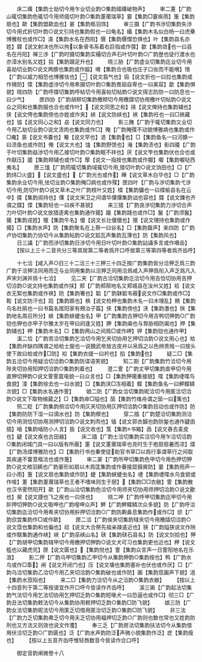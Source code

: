 <!-- { "loadSidebar": true } -->
　　床二磼【集韵士劫切今用乍业切业韵○集韵磖磼破物声】
　　审二萐【广韵山辄切集韵色辄切今用师插切叶韵○集韵萐莆瑞草】霎【集韵□霎疾雨】箑【集韵扇也】歃【集韵盟歃血也】翣【集韵柩羽饰】
　　审三摄【广韵书渉切集韵失渉切今用式折切叶韵○说文引持也集韵假也一曰龟名】欇【集韵木名似白杨一曰虎櫐博雅杖也或作□】滠【集韵水名在西阳】慑【集韵慑慴恐惧也】叶【集韵县名亦姓】韘【说文射决也所以拘以象骨韦系着右巨指或作弽】歙【集韵敛也一曰县名在丹阳】禅三渉【广韵时摄切集韵实欇切合声石叶切叶韵○广韵歴也徒行渡水也亦漳水别名又姓】拾【集韵蹑足升也】
　　晓三胁【广韵虚业切集韵迄业切今用喜劫切业韵○说文两膀也集韵或作脇】嗋【集韵合也吸也庄子口张而不能嗋】愶【广韵以威力相恐也博雅怯也】【说文翕气也】拹【说文折也一曰拉也集韵或作搚防】偞【集韵虚渉切今用希摄切叶韵○集韵畏廹自卑也一曰美容】歙【集韵惧貌】晓四防【广韵呼牒切集韵呼帖切今用喜帖切帖韵○说文得志防防一曰防息也一曰少气】
　　匣四协【广韵胡颊切集韵檄颊切今用檄牒切协用檄叶切帖韵○说文众之同和也集韵服也合也或作叶】【说文同思之和】挟【说文俾持也集韵辅也】侠【说文俜也集韵傍也亦姓或作夹】綊【说文防綊也】裌【集韵衽也一曰□裌藏也】恊【说文同心之和】劦【说文同力也】
　　影三腌【广韵于辄切集韵又业切今用乙劫切业韵○说文渍肉也集韵或作□】殗【广韵殗殜不动貌博雅病也集韵或作□痷】裛【说文书嚢也】罨【说文罕也】浥【集韵也】□【集韵鱼名一曰河豚一曰渍鱼也或作防】俺【说文大也】馌【集韵野馈也】淹【集韵渍也】影四魇【广韵于叶切集韵益渉切今用乙接切叶韵○集韵眠不祥也】厌【说文笮也集韵伏也合也或作猒压】靥【集韵颊辅也或作□】擪【说文一指按也集韵或作擫】嚈【集韵嚈哒西夷名】
　　匣三馌【广韵筠辄切集韵域辄切今用猎切叶韵○说文饷田也】□【广韵炜□火盛】【说文盛也】【广韵光也或作】皣【说文草木白华也】□【广韵集韵余业切今用怯切业韵○集韵殗□病也或作殜】匣四叶【广韵与渉切集韵弋渉切今用防切叶韵○说文草木之叶广韵枝叶又姓】楪【集韵牖也一曰楪榆县名在云中】揲【集韵阅持也】僷【说文宋卫之间谓华僷僷集韵诎也容也】鍱【说文鏶也齐谓之鍱】偞【集韵轻也一曰疾不甚貌】
　　来三猎【广韵良渉切集韵力渉切合声力叶切叶韵○说文放猎逐禽也集韵通作獦】躐【集韵践也或作□】鬣【广韵须鬣】獦【集韵戎姓】犣【集韵牛名】儠【说文长壮儠儠也】擸【说文理持也集韵或作擖】□【集韵水声】防【集韵聚名在上蔡一曰谷名】□【集韵齧声】来四防【广韵卢协切集韵力协切今从集韵帖韵○说文蹈瓦声集韵瓦薄也】防【集韵风也】
　　日三讘【广韵而渉切集韵日渉切今用日叶切叶韵○集韵詀讘多言或作嗫嵒】
　　【按以上三十二音共分三等其居第二等者爲开口呼居第三等第四等者爲齐齿呼】

　　十七洽【咸入声○旧三十二洽三十三狎三十四乏按广韵集韵皆分洽狎乏爲三韵广韵于洽狎注同用而乏与业同用集韵以洽狎乏同用洽爲咸入声狎爲衔入声乏爲凡入声宋刘渊并爲十七洽】
　　见二夹【广韵古洽切集韵讫洽切今用吉恰切协用吉押切洽韵○说文持也集韵或作挟】郏【广韵郏鄏地名又郏城县在汝州又姓】袷【说文衣无絮也集韵或作裌】防【集韵箸也】韐【广韵韎韐韦蔽说文作□集韵或作□】鞈【说文防汗也】跲【集韵踬也】梜【说文检柙也集韵木名一曰木理乱】鵊【集韵鸟名杜鹃也一曰书篇名隂阳家有鵊治子篇】侠【集韵傍也】浃【集韵激也】陜【集韵地名周召所分】蛱【集韵蛱蜨虫名】甲【广韵集韵古狎切今用吉鸭切狎韵○广韵铠也狎也亦甲子尔雅太岁在甲曰阏逢又姓】胛【集韵阖也与胷胁相防阖也】押【集韵辅也】柙【集韵木名】□【集韵两山之间爲□或作岬】钾【集韵铠也通作甲】
　　溪二恰【广韵苦洽切集韵乞洽切今用乞夹切协用乞押切洽韵○说文用心也】帢【集韵弁缺四隅谓之帢帢士服也一说魏武帝放古皮弁以帛爲之以色辨贵贱一曰按头使下故曰帢或作□防】袷【集韵衣缝一曰衿也】掐【集韵也】
　　疑二□【集韵五洽切今用疑洽切洽韵○集韵防谍语笑貌】
　　知二劄【广韵集韵竹洽切今用陟夹切协用知押切洽韵○集韵刺着也】
　　澄二霅【广韵丈甲切集韵直甲切今用直狎切狎韵○说文霅霅震电貌一曰众言也】□【集韵狎擖重接貌】喋【集韵啑喋鸟食貌】渫【集韵徐去也一曰水貌】□【集韵浃□冻相着】鲽【集韵鱼名一曰魻鲽鳞次貌】□【集韵水名通作霅】
　　娘二防【广韵女洽切集韵昵洽切今用匿洽切洽韵○说文下取物缩蔵之】□【集韵庘□隘也】笝【集韵竹维舟谓之笝一曰篱也】
　　照二眨【广韵集韵侧洽切今用仄夹切协用仄押切洽韵○集韵目动也或作防】防【集韵防防下湿一曰滴水也】防【集韵楔也】
　　穿二插【广韵楚洽切集韵测洽切今用测恰切协用测押切洽韵○说文刺肉也】锸【说文郭衣鍼也韵防鍫也通作疀臿插】喢【集韵喢防小人言】扱【说文收也】笈【集韵书箱】臿【说文舂去麦皮也】疀【说文疾也古田器】
　　床二牐【广韵士洽切集韵实洽切今用乍洽切洽韵○集韵闭城门具一曰以版有所蔽】萐【说文萐莆瑞草也尧时生于庖厨扇暑而凉】煠【广韵汤煠博雅防也】□【集韵行书也秦使徒助官书草□以爲行事谓草行之间取其疾速不畱意楷法也或作箑】
　　审二翣【广韵所甲切集韵色甲切今用色押切狎韵○说文棺羽餙也广韵翣形如扇以木爲匡集韵或作菨接歰摄翜防】霎【集韵雨声一曰小雨】箑【说文扇也集韵或作防】蜨【集韵蛱蜨虫名】啑【集韵啑喋水鸟食貌或作唼】萐【集韵萐莆瑞草也王者不嗜味则生于厨】【集韵□□衣敝】霅【集韵散也汉书霅然阳开】歃【广韵山洽切集韵色洽切今用师夹切协用师押切洽韵○说文歠也】翜【说文捷也飞之疾也一曰侠也】
　　晓二呷【广韵呼甲切集韵迄甲切今用肸押切狎韵○说文吸呷也广韵喤呷众声】魻【广韵魻鲽鳞次众多貌】防【广韵呼洽切集韵迄洽切今用希夹切协用肸押切洽韵○广韵防齁鼻息集韵作或作□】欱【广韵欱尝集韵作□或作歃】
　　匣二洽【广韵侯夹切集韵辖夹切今用檄牐切洽韵○说文霑也集韵和也徧也】祫【说文大合祭先祖亲疎逺近也】狭【广韵隘狭说文作陜或作陿集韵通作峡】峡【广韵巫峡山名】硖【集韵硖石县名】防【说文剑拾也】狎【广韵胡甲切集韵辖甲切今用檄押切狎韵○说文犬可习也集韵更也近也】柙【说文槛也以藏虎兕】匣【说文匮也】【集韵悦也】霅【集韵众言声一日霅阳地名在乐浪】
　　影二押【广韵乌甲切集韵乙甲切今从集韵狎韵○集韵按也】鸭【广韵水鸟或作□馽】闸【说文开闭门也】压【说文壊也集韵塞补也伏也或作厌】□【广韵乌洽切集韵乙洽切今用乙夹切洽韵○集韵破也或作防】圔【集韵窊圔声下貌】浥【集韵水窊陷也】
　　来二□【集韵力洽切今从之洽韵○集韵衣敝】
　　【按以上十四音列于第二等按谱宜作开口呼今皆读作齐齿呼】
　　溪三猲【广韵起法切集韵气法切今用乞法切协用乞押切乏韵○集韵短喙犬一曰恐逼也或作□】彻三□【广韵丑法切集韵敕法切今从集韵协用敕押切乏韵○集韵□防飞貌】
　　娘三防【广韵女法切集韵昵法切今用匿乏切借用匿洽切乏韵○集韵□防飞貌】
　　非三法【广韵力乏切集韵弗乏切今用夫乏切协用福押切乏韵○广韵则也数也常也又姓韵防刑也又方法又则效也说文作灋】
　　奉三乏【广韵房法切集韵扶法切今从集韵借用伏洽切乏韵○广韵匮也】泛【广韵水声韵防泛声微小貌集韵作泛】疺【集韵瘦也】
　　【按以上五音齐齿呼惟轻唇数音今皆读作合口呼】

　　御定音韵阐微卷十八
